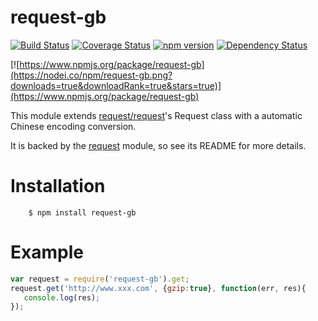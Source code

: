 request-gb
======
[![Build Status](https://travis-ci.org/rockdragon/request-gb.svg)](https://travis-ci.org/rockdragon/request-gb) [![Coverage Status](https://coveralls.io/repos/rockdragon/request-gb/badge.png)](https://coveralls.io/r/rockdragon/request-gb) [![npm version](https://badge.fury.io/js/request-gb.svg)](http://badge.fury.io/js/request-gb) [![Dependency Status](https://david-dm.org/rockdragon/request-gb.svg)](https://david-dm.org/rockdragon/request-gb)

[![https://www.npmjs.org/package/request-gb](https://nodei.co/npm/request-gb.png?downloads=true&downloadRank=true&stars=true)](https://www.npmjs.org/package/request-gb)

This module extends [request/request](https://github.com/request/request)'s Request class with a automatic Chinese encoding conversion.

It is backed by the [request](https://github.com/request/request) module, so see its README for more details.

Installation
======
```
	$ npm install request-gb
```

Example
======

```javascript
var request = require('request-gb').get;
request.get('http://www.xxx.com', {gzip:true}, function(err, res){
   console.log(res);
});
```